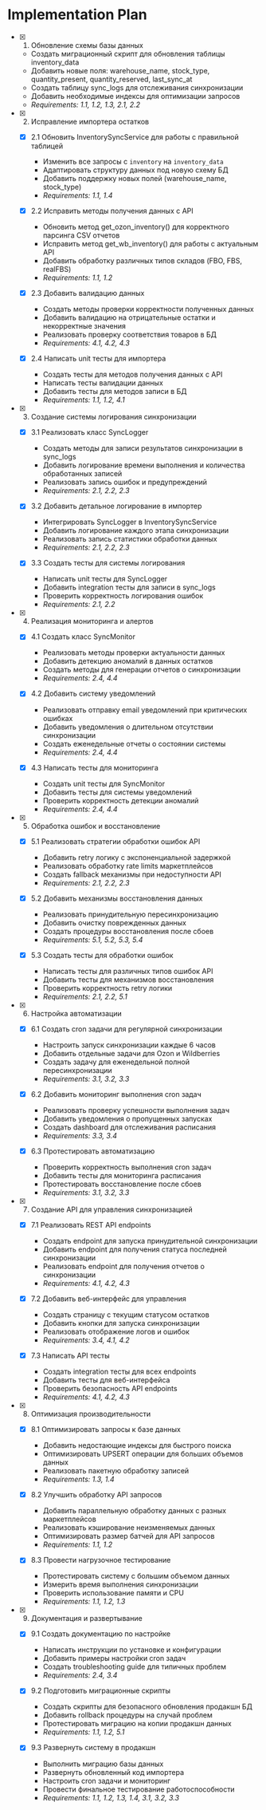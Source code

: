 # Implementation Plan

- [x] 1. Обновление схемы базы данных

  - Создать миграционный скрипт для обновления таблицы inventory_data
  - Добавить новые поля: warehouse_name, stock_type, quantity_present, quantity_reserved, last_sync_at
  - Создать таблицу sync_logs для отслеживания синхронизации
  - Добавить необходимые индексы для оптимизации запросов
  - _Requirements: 1.1, 1.2, 1.3, 2.1, 2.2_

- [x] 2. Исправление импортера остатков

  - [x] 2.1 Обновить InventorySyncService для работы с правильной таблицей

    - Изменить все запросы с `inventory` на `inventory_data`
    - Адаптировать структуру данных под новую схему БД
    - Добавить поддержку новых полей (warehouse_name, stock_type)
    - _Requirements: 1.1, 1.4_

  - [x] 2.2 Исправить методы получения данных с API

    - Обновить метод get_ozon_inventory() для корректного парсинга CSV отчетов
    - Исправить метод get_wb_inventory() для работы с актуальным API
    - Добавить обработку различных типов складов (FBO, FBS, realFBS)
    - _Requirements: 1.1, 1.2_

  - [x] 2.3 Добавить валидацию данных

    - Создать методы проверки корректности полученных данных
    - Добавить валидацию на отрицательные остатки и некорректные значения
    - Реализовать проверку соответствия товаров в БД
    - _Requirements: 4.1, 4.2, 4.3_

  - [x] 2.4 Написать unit тесты для импортера
    - Создать тесты для методов получения данных с API
    - Написать тесты валидации данных
    - Добавить тесты для методов записи в БД
    - _Requirements: 1.1, 1.2, 4.1_

- [x] 3. Создание системы логирования синхронизации

  - [x] 3.1 Реализовать класс SyncLogger

    - Создать методы для записи результатов синхронизации в sync_logs
    - Добавить логирование времени выполнения и количества обработанных записей
    - Реализовать запись ошибок и предупреждений
    - _Requirements: 2.1, 2.2, 2.3_

  - [x] 3.2 Добавить детальное логирование в импортер

    - Интегрировать SyncLogger в InventorySyncService
    - Добавить логирование каждого этапа синхронизации
    - Реализовать запись статистики обработки данных
    - _Requirements: 2.1, 2.2, 2.3_

  - [x] 3.3 Создать тесты для системы логирования
    - Написать unit тесты для SyncLogger
    - Добавить integration тесты для записи в sync_logs
    - Проверить корректность логирования ошибок
    - _Requirements: 2.1, 2.2_

- [x] 4. Реализация мониторинга и алертов

  - [x] 4.1 Создать класс SyncMonitor

    - Реализовать методы проверки актуальности данных
    - Добавить детекцию аномалий в данных остатков
    - Создать методы для генерации отчетов о синхронизации
    - _Requirements: 2.4, 4.4_

  - [x] 4.2 Добавить систему уведомлений

    - Реализовать отправку email уведомлений при критических ошибках
    - Добавить уведомления о длительном отсутствии синхронизации
    - Создать еженедельные отчеты о состоянии системы
    - _Requirements: 2.4, 4.4_

  - [x] 4.3 Написать тесты для мониторинга
    - Создать unit тесты для SyncMonitor
    - Добавить тесты для системы уведомлений
    - Проверить корректность детекции аномалий
    - _Requirements: 2.4, 4.4_

- [x] 5. Обработка ошибок и восстановление

  - [x] 5.1 Реализовать стратегии обработки ошибок API

    - Добавить retry логику с экспоненциальной задержкой
    - Реализовать обработку rate limits маркетплейсов
    - Создать fallback механизмы при недоступности API
    - _Requirements: 2.1, 2.2, 2.3_

  - [x] 5.2 Добавить механизмы восстановления данных

    - Реализовать принудительную пересинхронизацию
    - Добавить очистку поврежденных данных
    - Создать процедуры восстановления после сбоев
    - _Requirements: 5.1, 5.2, 5.3, 5.4_

  - [x] 5.3 Создать тесты для обработки ошибок
    - Написать тесты для различных типов ошибок API
    - Добавить тесты для механизмов восстановления
    - Проверить корректность retry логики
    - _Requirements: 2.1, 2.2, 5.1_

- [x] 6. Настройка автоматизации

  - [x] 6.1 Создать cron задачи для регулярной синхронизации

    - Настроить запуск синхронизации каждые 6 часов
    - Добавить отдельные задачи для Ozon и Wildberries
    - Создать задачу для еженедельной полной пересинхронизации
    - _Requirements: 3.1, 3.2, 3.3_

  - [x] 6.2 Добавить мониторинг выполнения cron задач

    - Реализовать проверку успешности выполнения задач
    - Добавить уведомления о пропущенных запусках
    - Создать dashboard для отслеживания расписания
    - _Requirements: 3.3, 3.4_

  - [x] 6.3 Протестировать автоматизацию
    - Проверить корректность выполнения cron задач
    - Добавить тесты для мониторинга расписания
    - Протестировать восстановление после сбоев
    - _Requirements: 3.1, 3.2, 3.3_

- [x] 7. Создание API для управления синхронизацией

  - [x] 7.1 Реализовать REST API endpoints

    - Создать endpoint для запуска принудительной синхронизации
    - Добавить endpoint для получения статуса последней синхронизации
    - Реализовать endpoint для получения отчетов о синхронизации
    - _Requirements: 4.1, 4.2, 4.3_

  - [x] 7.2 Добавить веб-интерфейс для управления

    - Создать страницу с текущим статусом остатков
    - Добавить кнопки для запуска синхронизации
    - Реализовать отображение логов и ошибок
    - _Requirements: 3.4, 4.1, 4.2_

  - [x] 7.3 Написать API тесты
    - Создать integration тесты для всех endpoints
    - Добавить тесты для веб-интерфейса
    - Проверить безопасность API endpoints
    - _Requirements: 4.1, 4.2, 4.3_

- [x] 8. Оптимизация производительности

  - [x] 8.1 Оптимизировать запросы к базе данных

    - Добавить недостающие индексы для быстрого поиска
    - Оптимизировать UPSERT операции для больших объемов данных
    - Реализовать пакетную обработку записей
    - _Requirements: 1.3, 1.4_

  - [x] 8.2 Улучшить обработку API запросов

    - Добавить параллельную обработку данных с разных маркетплейсов
    - Реализовать кэширование неизменяемых данных
    - Оптимизировать размер батчей для API запросов
    - _Requirements: 1.1, 1.2_

  - [x] 8.3 Провести нагрузочное тестирование
    - Протестировать систему с большим объемом данных
    - Измерить время выполнения синхронизации
    - Проверить использование памяти и CPU
    - _Requirements: 1.1, 1.2, 1.3_

- [x] 9. Документация и развертывание

  - [x] 9.1 Создать документацию по настройке

    - Написать инструкции по установке и конфигурации
    - Добавить примеры настройки cron задач
    - Создать troubleshooting guide для типичных проблем
    - _Requirements: 2.4, 3.4_

  - [x] 9.2 Подготовить миграционные скрипты

    - Создать скрипты для безопасного обновления продакшн БД
    - Добавить rollback процедуры на случай проблем
    - Протестировать миграцию на копии продакшн данных
    - _Requirements: 1.1, 1.2, 5.1_

  - [x] 9.3 Развернуть систему в продакшн
    - Выполнить миграцию базы данных
    - Развернуть обновленный код импортера
    - Настроить cron задачи и мониторинг
    - Провести финальное тестирование работоспособности
    - _Requirements: 1.1, 1.2, 1.3, 1.4, 3.1, 3.2, 3.3_
